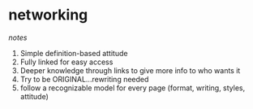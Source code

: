 # networking
_notes_

1. Simple definition-based attitude
2. Fully linked for easy access
3. Deeper knowledge through links to give more info to who wants it
4. Try to be ORIGINAL...rewriting needed
5. follow a recognizable model for every page 
	(format, writing, styles, attitude)

